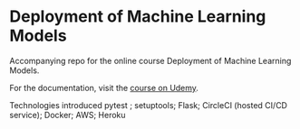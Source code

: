 # Deployment of Machine Learning Models
Accompanying repo for the online course Deployment of Machine Learning Models.

For the documentation, visit the [course on Udemy](https://www.udemy.com/deployment-of-machine-learning-models/?couponCode=TIDREPO).

Technologies introduced
pytest ; setuptools; Flask; CircleCI (hosted CI/CD service); Docker; AWS; Heroku
